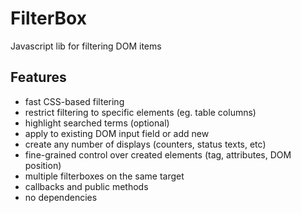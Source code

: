 # FilterBox

Javascript lib for filtering DOM items

## Features

- fast CSS-based filtering
- restrict filtering to specific elements (eg. table columns)
- highlight searched terms (optional)
- apply to existing DOM input field or add new
- create any number of displays (counters, status texts, etc)
- fine-grained control over created elements (tag, attributes, DOM position)
- multiple filterboxes on the same target
- callbacks and public methods
- no dependencies
